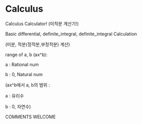 # Calculus
Calculus Calculator!
(미적분 계산기!)

Basic differential, definite_integral, definite_integral Calculation

(미분, 적분(정적분,부정적분) 계산)


range of a, b (ax^b):

a : Rational num

b : 0, Natural num

(ax^b에서 a, b의 범위 :

a : 유리수

b : 0, 자연수)


COMMENTS WELCOME
